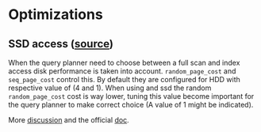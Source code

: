 # Optimizations

## SSD access ([source](https://amplitude.engineering/how-a-single-postgresql-config-change-improved-slow-query-performance-by-50x-85593b8991b0))

When the query planner need to choose between a full scan and index access disk performance is taken into account.
`random_page_cost` and `seq_page_cost` control this. By default they are configured for HDD with respective value of (4 and 1).
When using and ssd the random `random_page_cost` cost is way lower, tuning this value become important for the query planner to make correct choice (A value of 1 might be indicated).

More [discussion](https://www.postgresql.org/message-id/51C36256.6040502%40optionshouse.com) and the official [doc](https://www.postgresql.org/docs/9.5/static/runtime-config-query.html).
